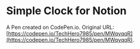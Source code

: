 # Simple Clock for Notion

A Pen created on CodePen.io. Original URL: [https://codepen.io/TechHero7985/pen/MWqyqqR](https://codepen.io/TechHero7985/pen/MWqyqqR).

